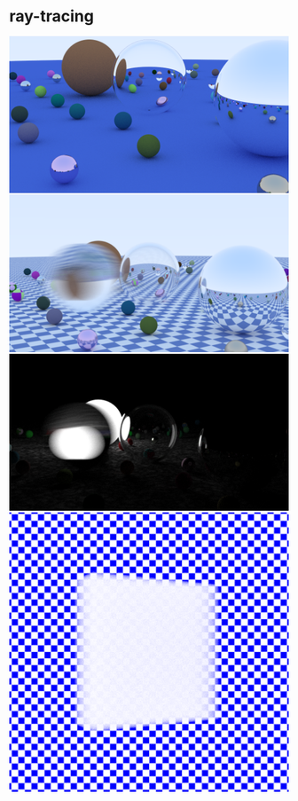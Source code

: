 # ray-tracing

![demo1](demo/image1.png)
![demo2](demo/image2.png)
![demo3](demo/image3.png)
![demo4](demo/image4.png)